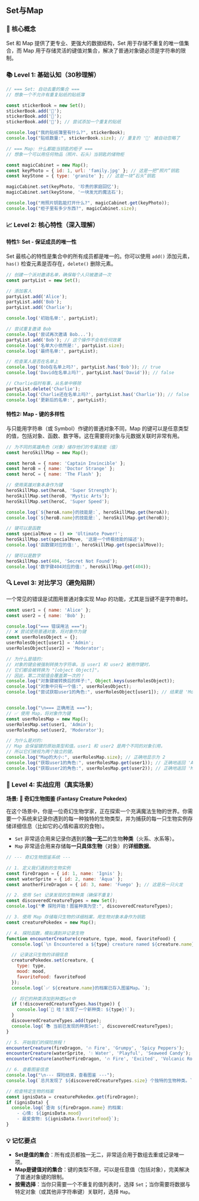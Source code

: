 ## Set与Map

### 🎯 核心概念
Set 和 Map 提供了更专业、更强大的数据结构，Set 用于存储不重复的唯一值集合，而 Map 用于存储灵活的键值对集合，解决了普通对象键必须是字符串的限制。

### 📚 Level 1: 基础认知（30秒理解）
```javascript
// === Set: 自动去重的集合 ===
// 想象一个不允许有重复贴纸的贴纸簿

const stickerBook = new Set();
stickerBook.add('🚀');
stickerBook.add('🌟');
stickerBook.add('🚀'); // 尝试添加一个重复的贴纸

console.log("我的贴纸簿里有什么?", stickerBook);
console.log("贴纸数量:", stickerBook.size); // 重复的 '🚀' 被自动忽略了

// === Map: 什么都能当钥匙的柜子 ===
// 想象一个可以用任何物品（照片、石头）当钥匙的储物柜

const magicCabinet = new Map();
const keyPhoto = { id: 1, url: 'family.jpg' }; // 这是一把“照片”钥匙
const keyStone = { type: 'granite' }; // 这是一块“石头”钥匙

magicCabinet.set(keyPhoto, '珍贵的家庭回忆');
magicCabinet.set(keyStone, '一块发光的魔法石');

console.log("用照片钥匙能打开什么?", magicCabinet.get(keyPhoto));
console.log("柜子里有多少东西?", magicCabinet.size);
```

### 📈 Level 2: 核心特性（深入理解）

#### 特性1: Set - 保证成员的唯一性
Set 最核心的特性是集合中的所有成员都是唯一的。你可以使用 `add()` 添加元素，`has()` 检查元素是否存在，`delete()` 删除元素。

```javascript
// 创建一个派对邀请名单，确保每个人只被邀请一次
const partyList = new Set();

// 添加客人
partyList.add('Alice');
partyList.add('Bob');
partyList.add('Charlie');

console.log('初始名单:', partyList);

// 尝试重复邀请 Bob
console.log('尝试再次邀请 Bob...');
partyList.add('Bob'); // 这个操作不会有任何效果
console.log('名单大小依然是:', partyList.size);
console.log('最终名单:', partyList);

// 检查某人是否在名单上
console.log('Bob在名单上吗?', partyList.has('Bob')); // true
console.log('David在名单上吗?', partyList.has('David')); // false

// Charlie临时有事，从名单中移除
partyList.delete('Charlie');
console.log('Charlie还在名单上吗?', partyList.has('Charlie')); // false
console.log('更新后的名单:', partyList);
```

#### 特性2: Map - 键的多样性
与只能用字符串（或 Symbol）作键的普通对象不同，Map 的键可以是任意类型的值，包括对象、函数、数字等。这在需要将对象与元数据关联时非常有用。

```javascript
// 为不同的英雄角色（对象）储存他们的专属技能（值）
const heroSkillMap = new Map();

const heroA = { name: 'Captain Invincible' };
const heroB = { name: 'Doctor Strange' };
const heroC = { name: 'The Flash' };

// 使用英雄对象本身作为键
heroSkillMap.set(heroA, 'Super Strength');
heroSkillMap.set(heroB, 'Mystic Arts');
heroSkillMap.set(heroC, 'Super Speed');

console.log(`${heroA.name}的技能是:`, heroSkillMap.get(heroA));
console.log(`${heroB.name}的技能是:`, heroSkillMap.get(heroB));

// 键可以是函数
const specialMove = () => 'Ultimate Power!';
heroSkillMap.set(specialMove, '这是一个终极技能的描述');
console.log('函数键对应的值:', heroSkillMap.get(specialMove));

// 键可以是数字
heroSkillMap.set(404, 'Secret Not Found');
console.log('数字键404对应的值:', heroSkillMap.get(404));
```

### 🔍 Level 3: 对比学习（避免陷阱）
一个常见的错误是试图用普通对象实现 Map 的功能，尤其是当键不是字符串时。

```javascript
const user1 = { name: 'Alice' };
const user2 = { name: 'Bob' };

console.log("=== 错误用法 ===");
// ❌ 尝试使用普通对象，将对象作为键
const userRolesObject = {};
userRolesObject[user1] = 'Admin';
userRolesObject[user2] = 'Moderator';

// 为什么是错的:
// 对象的键会被强制转换为字符串。当 user1 和 user2 被用作键时，
// 它们都会被转换为 "[object Object]"。
// 因此，第二次赋值会覆盖第一次的！
console.log("对象键被转换后的样子:", Object.keys(userRolesObject));
console.log("对象中只有一个值:", userRolesObject);
console.log("尝试获取user1的角色:", userRolesObject[user1]); // 结果是 'Moderator'，而不是 'Admin'！


console.log("\n=== 正确用法 ===");
// ✅ 使用 Map，将对象作为键
const userRolesMap = new Map();
userRolesMap.set(user1, 'Admin');
userRolesMap.set(user2, 'Moderator');

// 为什么是对的:
// Map 会保留键的原始类型和值。user1 和 user2 是两个不同的对象引用，
// 所以它们被视为两个独立的键。
console.log("Map的大小:", userRolesMap.size); // 正确地显示为 2
console.log("获取user1的角色:", userRolesMap.get(user1)); // 正确地返回 'Admin'
console.log("获取user2的角色:", userRolesMap.get(user2)); // 正确地返回 'Moderator'
```

### 🚀 Level 4: 实战应用（真实场景）
**场景: 🐾 奇幻生物图鉴 (Fantasy Creature Pokedex)**

在这个场景中，你是一位奇幻生物学家，正在探索一个充满魔法生物的世界。你需要一个系统来记录你遇到的每一种独特的生物类型，并为捕获的每一只生物实例存储详细信息（比如它的心情和喜欢的食物）。

- `Set` 非常适合用来记录你遇到的**独一无二**的生物**种类**（火系、水系等）。
- `Map` 非常适合用来存储每**一只具体生物**（对象）的**详细数据**。

```javascript
// --- 奇幻生物图鉴系统 ---

// 1. 定义我们遇到的生物实例
const fireDragon = { id: 1, name: 'Ignis' };
const waterSprite = { id: 2, name: 'Aqua' };
const anotherFireDragon = { id: 3, name: 'Fuego' }; // 这是另一只火龙

// 2. 使用 Set 记录发现的生物种类（确保不重复）
const discoveredCreatureTypes = new Set();
console.log("🌍 探险开始！图鉴种类为空:", discoveredCreatureTypes);

// 3. 使用 Map 存储每只生物的详细档案，用生物对象本身作为钥匙
const creaturePokedex = new Map();

// 4. 探险函数，模拟遇到并记录生物
function encounterCreature(creature, type, mood, favoriteFood) {
  console.log(`\n Encountered a ${type} creature named ${creature.name}!`);

  // 记录这只生物的详细信息
  creaturePokedex.set(creature, {
    type: type,
    mood: mood,
    favoriteFood: favoriteFood
  });
  console.log(`✅ ${creature.name}的档案已存入图鉴Map。`);

  // 将它的种类添加到种类Set中
  if (!discoveredCreatureTypes.has(type)) {
    console.log(`🎉 哇！发现了一个新种类: ${type}!`);
  }
  discoveredCreatureTypes.add(type);
  console.log(`📚 当前已发现的种类Set:`, discoveredCreatureTypes);
}

// 5. 开始我们的探险旅程！
encounterCreature(fireDragon, '🔥 Fire', 'Grumpy', 'Spicy Peppers');
encounterCreature(waterSprite, '💧 Water', 'Playful', 'Seaweed Candy');
encounterCreature(anotherFireDragon, '🔥 Fire', 'Excited', 'Volcanic Rocks'); // 种类是火，但这是个新个体

// 6. 查看图鉴信息
console.log("\n--- 探险结束，查看图鉴 ---");
console.log(`总共发现了 ${discoveredCreatureTypes.size} 个独特的生物种类。`);

// 检查特定生物的档案
const ignisData = creaturePokedex.get(fireDragon);
if (ignisData) {
  console.log(`查询 ${fireDragon.name} 的档案:
    - 心情: ${ignisData.mood}
    - 最爱食物: ${ignisData.favoriteFood}`);
}
```

### 💡 记忆要点
- **Set是值的集合**：所有成员都独一无二，非常适合用于数组去重或记录唯一项。
- **Map是键值对的集合**：键的类型不限，可以是任意值（包括对象），完美解决了普通对象键的限制。
- **按需选择**：当你只需要一个不重复的值列表时，选择 `Set`；当你需要将数据与特定对象（或其他非字符串键）关联时，选择 `Map`。

<!--
metadata:
  syntax: [let, const, function]
  api: [Set, Map, console.log, Set.prototype.add, Set.prototype.has, Set.prototype.delete, Set.prototype.size, Map.prototype.set, Map.prototype.get, Map.prototype.size]
  concept: [collection, uniqueness, key-value-pair, data-structure]
  difficulty: intermediate
  dependencies: [无]
  related: [js-sec-5-1-1]
-->